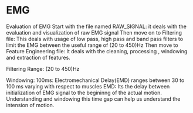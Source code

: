 # EMG
Evaluation of EMG
Start with the file named RAW_SIGNAL: it deals with the evaluation and visualization of raw EMG signal
Then move on to Filtering file: This deals with usage of low pass, high pass and band pass filters to limit the EMG between the useful range of (20 to 450)Hz
Then move to Feature Engineering file: It deals with the cleaning, processing , windowing and extraction of features.


Filtering Range:
(20 to 450)Hz

Windowing:
100ms: Electromechanical Delay(EMD) ranges between 30 to 100 ms varying with respect to muscles
EMD: Its the delay between initialization of EMG signal to the begininng of the actual motion. Understanding and windowing this time gap can help us understand the intension of motion.



